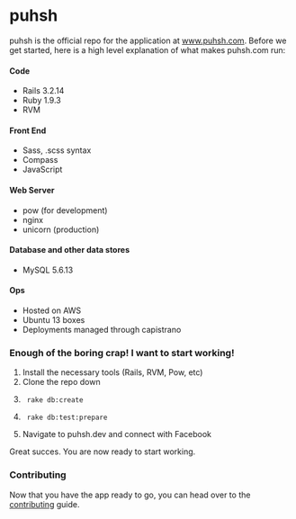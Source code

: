puhsh
=====

puhsh is the official repo for the application at www.puhsh.com. Before we get started, here is a high level explanation of what makes puhsh.com run:

#### Code
* Rails 3.2.14
* Ruby 1.9.3
* RVM

#### Front End
* Sass, .scss syntax
* Compass
* JavaScript

#### Web Server
* pow (for development)
* nginx
* unicorn (production)

#### Database and other data stores
* MySQL 5.6.13

#### Ops
* Hosted on AWS
* Ubuntu 13 boxes
* Deployments managed through capistrano


### Enough of the boring crap! I want to start working!

1. Install the necessary tools (Rails, RVM, Pow, etc)
2. Clone the repo down
3. ```
    rake db:create
   ```
4. ```
    rake db:test:prepare
   ```
5. Navigate to puhsh.dev and connect with Facebook


Great succes. You are now ready to start working.

### Contributing

Now that you have the app ready to go, you can head over to the [contributing](http://github.com/puhsh/puhsh/master/CONTRIBUTING.MD) guide.
